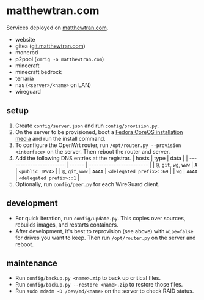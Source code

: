 # matthewtran.com

Services deployed on [matthewtran.com](https://matthewtran.com).

- website
- gitea ([git.matthewtran.com](https://git.matthewtran.com))
- monerod
- p2pool (`xmrig -o matthewtran.com`)
- minecraft
- minecraft bedrock
- terraria
- nas (`<server>/<name>` on LAN)
- wireguard

## setup

1. Create `config/server.json` and run `config/provision.py`.
2. On the server to be provisioned, boot a [Fedora CoreOS installation media](https://fedoraproject.org/coreos/download?stream=stable) and run the install command.
3. To configure the OpenWrt router, run `/opt/router.py --provision <interface>` on the server. Then reboot the router and server.
4. Add the following DNS entries at the registrar.
    | hosts                   | type   | data                     |
    | ----------------------- | ------ | ------------------------ |
    | `@`, `git`, `wg`, `www` | `A`    | `<public IPv4>`          |
    | `@`, `git`, `www`       | `AAAA` | `<delegated prefix>::69` |
    | `wg`                    | `AAAA` | `<delegated prefix>::1`  |
5. Optionally, run `config/peer.py` for each WireGuard client.

## development

- For quick iteration, run `config/update.py`. This copies over sources, rebuilds images, and restarts containers.
- After development, it's best to reprovision (see above) with `wipe=false` for drives you want to keep. Then run `/opt/router.py` on the server and reboot.

## maintenance

- Run `config/backup.py <name>.zip` to back up critical files.
- Run `config/backup.py --restore <name>.zip` to restore those files.
- Run `sudo mdadm -D /dev/md/<name>` on the server to check RAID status.
